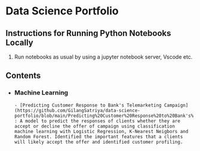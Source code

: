 # Data Science Portfolio

## Instructions for Running Python Notebooks Locally
1. Run notebooks as usual by using a jupyter notebook server, Vscode etc.

## Contents

- ### Machine Learning

      - [Predicting Customer Response to Bank's Telemarketing Campaign](https://github.com/GilangSatriya/data-science-portfolio/blob/main/Predicting%20Customer%20Response%20to%20Bank's%20Telemarketing%20Campaign/Predicting%20Customer%20Response%20to%20Bank's%20Telemarketing%20Campaign.ipynb) : A model to predict the responses of clients whether they are accept or decline the offer of campaign using classification machine learning with Logistic Regression, K-Nearest Neigbors and Random Forest. Identified the important features that a clients will likely accept the offer and identified customer profiling.  
